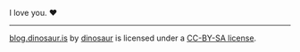 I love you. ♥

---

<span xmlns:dct="http://purl.org/dc/terms/" property="dct:title"><a href="/">blog.dinosaur.is</a></span> by <a xmlns:cc="http://creativecommons.org/ns#" href="http://dinosaur.is" property="cc:attributionName" rel="cc:attributionURL">dinosaur</a> is licensed under a <a rel="license" href="http://creativecommons.org/licenses/by-sa/4.0/">CC-BY-SA license</a>.